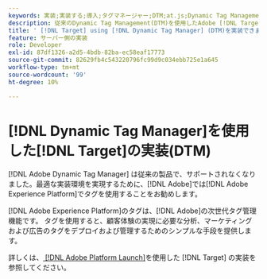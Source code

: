```yaml
---
keywords: 実装;実装する;導入;タグマネージャー;DTM;at.js;Dynamic Tag Management
description: 従来のDynamic Tag Management(DTM)を使用したAdobe [!DNL Target] at.jsライブラリの実装方法を説明します。 Adobeローンチは、 [!DNL Target]を実装する推奨される方法です。
title: ' [!DNL Target] using [!DNL Dynamic Tag Manager] (DTM)を実装できますか？'
feature: サーバー側の実装
role: Developer
exl-id: 87df1326-a2d5-4bdb-82ba-ec58eaf17773
source-git-commit: 82629fb4c543220796fc99d9c034ebb725e1a645
workflow-type: tm+mt
source-wordcount: '99'
ht-degree: 10%

---
```


# [!DNL Dynamic Tag Manager]を使用した[!DNL Target]の実装(DTM)

[!DNL Adobe Dynamic Tag Manager] は従来の製品で、サポートされなくなりました。最適な実装環境を実現するために、[!DNL Adobe]では[!DNL Adobe Experience Platform]でタグを使用することをお勧めします。

[!DNL Adobe Experience Platform]のタグは、[!DNL Adobe]の次世代タグ管理機能です。 タグを使用すると、顧客体験の実現に必要な分析、マーケティングおよび広告のタグをデプロイおよび管理するためのシンプルな手段を提供します。

詳しくは、[ [!DNL Adobe Platform Launch]](/help/c-implementing-target/c-implementing-target-for-client-side-web/how-to-deployatjs/cmp-implementing-target-using-adobe-launch.md)を使用した [!DNL Target] の実装を参照してください。

